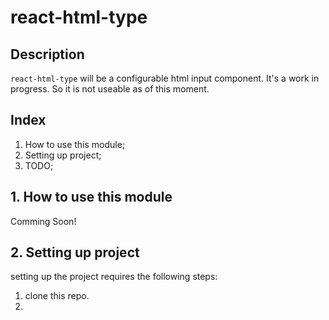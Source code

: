 # react-html-type

## Description

`react-html-type` will be a configurable html input component.
It's a work in progress. So it is not useable as of this moment.

## Index

  1. How to use this module;
  2. Setting up project;
  3. TODO;

## 1. How to use this module

Comming Soon!

## 2. Setting up project

setting up the project requires the following steps:

1. clone this repo.
2. 
